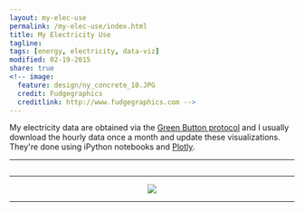 ```yaml
---
layout: my-elec-use
permalink: /my-elec-use/index.html
title: My Electricity Use
tagline: 
tags: [energy, electricity, data-viz]
modified: 02-19-2015
share: true
<!-- image:
  feature: design/ny_concrete_10.JPG
  credit: Fudgegraphics
  creditlink: http://www.fudgegraphics.com -->
---
```


My electricity data are obtained via the <a href='http://energy.gov/data/green-button'>Green Button protocol</a> and I usually download the hourly data once a month and update these visualizations.  They're done using iPython notebooks and <a href='https://plot.ly/'>Plotly</a>.

---

<div>
    <a href="https://plot.ly/~jtelszasz/97/" target="_blank" title="" style="display: block; text-align: center;"><img src="https://plot.ly/~jtelszasz/97.png" alt="" style="max-width: 100%;"  onerror="this.onerror=null;this.src='https://plot.ly/404.png';" /></a>
    <script data-plotly="jtelszasz:97" src="https://plot.ly/embed.js" async></script>
</div>

---

<center>
<figure>
  <a href='{{ site.url }}/images/My_Elec_Use_Line_Plot.png'><img src='{{ site.url }}/images/My_Elec_Use_Line_Plot.png'></a>
</figure>
</center>

---

<div>
    <a href="https://plot.ly/~jtelszasz/120/" target="_blank" title="" style="display: block; text-align: center;"><img src="https://plot.ly/~jtelszasz/120.png" alt="" style="max-width: 100%;"  onerror="this.onerror=null;this.src='https://plot.ly/404.png';" /></a>
    <script data-plotly="jtelszasz:120" src="https://plot.ly/embed.js" async></script>
</div>

<script>
  (function(i,s,o,g,r,a,m){i['GoogleAnalyticsObject']=r;i[r]=i[r]||function(){
  (i[r].q=i[r].q||[]).push(arguments)},i[r].l=1*new Date();a=s.createElement(o),
  m=s.getElementsByTagName(o)[0];a.async=1;a.src=g;m.parentNode.insertBefore(a,m)
  })(window,document,'script','//www.google-analytics.com/analytics.js','ga');

  ga('create', 'UA-58835878-1', 'auto');
  ga('send', 'pageview');

</script>

